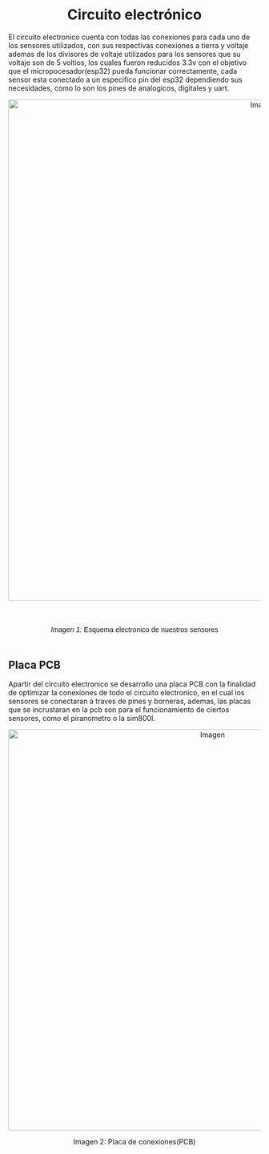 <p align="left">
  <h1 align="center">Circuito electrónico</h1>
</p>

El circuito electronico cuenta con todas las conexiones para cada uno de los sensores utilizados, con sus respectivas conexiones a tierra y voltaje ademas de los divisores de voltaje utilizados para los sensores que su voltaje son de 5 voltios, los cuales fueron reducidos 3.3v con el objetivo que el micropocesador(esp32) pueda funcionar correctamente, cada sensor esta conectado a un especifico pin del esp32 dependiendo sus necesidades, como lo son los pines de analogicos, digitales y uart.

<div style="text-align:center;">
    <img src="https://github.com/user-attachments/assets/57024833-3ba2-4419-880d-a8e686643698" alt="Imagen" width="1000px">
</div>
<p align="center" style="margin-top: 50px; margin-bottom: 50px; font-family: Arial, sans-serif;">
<i>Imagen 1:</i> Esquema electronico de nuestros sensores
</p>


## Placa PCB

Apartir del circuito electronico se desarrollo una placa PCB con la finalidad de optimizar la conexiones de todo el circuito electronico, en el cual los sensores se conectaran a traves de pines y borneras, ademas, las placas que se incrustaran en la pcb son para el funcionamiento de ciertos sensores, como el piranometro o la sim800l.

<div style="text-align:center;">
    <img src="https://github.com/user-attachments/assets/f4fac341-024f-4bb2-a020-1d15e98ba24f" alt="Imagen" width="800px">
    <p style = "text-align:center;">Imagen 2: Placa de conexiones(PCB)</p>
</div>


